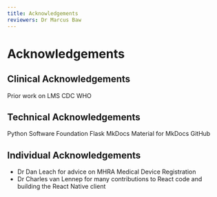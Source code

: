 ```yaml
---
title: Acknowledgements
reviewers: Dr Marcus Baw
---
```


# Acknowledgements

## Clinical Acknowledgements

Prior work on LMS
CDC
WHO

## Technical Acknowledgements

Python Software Foundation
Flask
MkDocs
Material for MkDocs
GitHub


## Individual Acknowledgements

* Dr Dan Leach for advice on MHRA Medical Device Registration
* Dr Charles van Lennep for many contributions to React code and building the React Native client